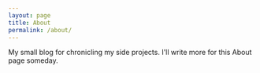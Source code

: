 ```yaml
---
layout: page
title: About
permalink: /about/
---
```


My small blog for chronicling my side projects. I'll write more for this About page someday.
